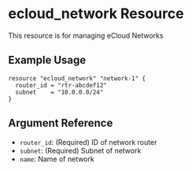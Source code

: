 # ecloud_network Resource

This resource is for managing eCloud Networks

## Example Usage

```hcl
resource "ecloud_network" "network-1" {
  router_id = "rtr-abcdef12"
  subnet    = "10.0.0.0/24"
}
```

## Argument Reference

- `router_id`: (Required) ID of network router
- `subnet`: (Required) Subnet of network
- `name`: Name of network